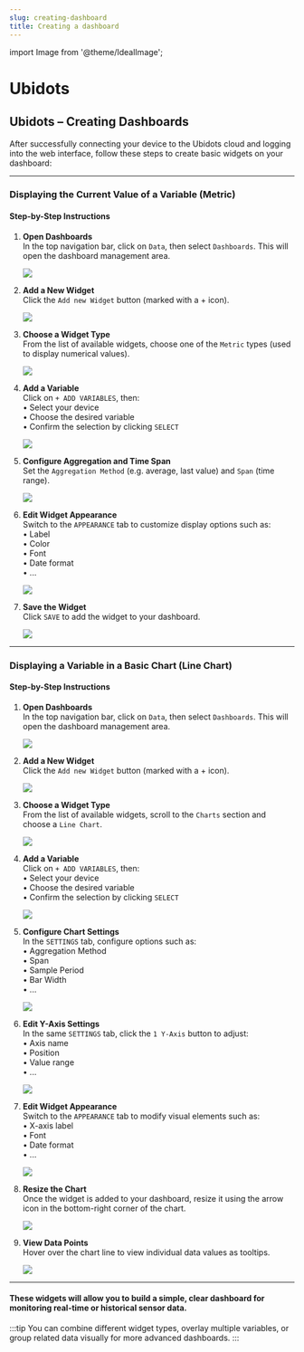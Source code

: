 ```yaml
---
slug: creating-dashboard
title: Creating a dashboard
---
```

import Image from '@theme/IdealImage';

# Ubidots

## Ubidots – Creating Dashboards


After successfully connecting your device to the Ubidots cloud and logging into the web interface, follow these steps to create basic widgets on your dashboard:

---

### Displaying the Current Value of a Variable (Metric)

#### Step-by-Step Instructions

1. **Open Dashboards**  
   In the top navigation bar, click on `Data`, then select `Dashboards`. This will open the dashboard management area.

   ![](ubidots-metric-0.png)

2. **Add a New Widget**  
   Click the `Add new Widget` button (marked with a + icon).

   ![](ubidots-metric-1.png)

3. **Choose a Widget Type**  
   From the list of available widgets, choose one of the `Metric` types (used to display numerical values).

   ![](ubidots-metric-2.png)

4. **Add a Variable**  
   Click on `+ ADD VARIABLES`, then:  
   • Select your device  
   • Choose the desired variable  
   • Confirm the selection by clicking `SELECT`

   ![](ubidots-metric-3.png)

5. **Configure Aggregation and Time Span**  
   Set the `Aggregation Method` (e.g. average, last value) and `Span` (time range).

   ![](ubidots-metric-7.png)

6. **Edit Widget Appearance**  
   Switch to the `APPEARANCE` tab to customize display options such as:  
   • Label  
   • Color  
   • Font  
   • Date format  
   • ...  

    ![](ubidots-metric-8.png)

7. **Save the Widget**  
   Click `SAVE` to add the widget to your dashboard.

    ![](ubidots-metric-9.png)

---

### Displaying a Variable in a Basic Chart (Line Chart)

#### Step-by-Step Instructions

1. **Open Dashboards**  
   In the top navigation bar, click on `Data`, then select `Dashboards`. This will open the dashboard management area.

    ![](ubidots-chart-0.png)

2. **Add a New Widget**  
   Click the `Add new Widget` button (marked with a + icon).

    ![](ubidots-chart-1.png)

3. **Choose a Widget Type**  
   From the list of available widgets, scroll to the `Charts` section and choose a `Line Chart`.

    ![](ubidots-chart-2.png)

4. **Add a Variable**  
   Click on `+ ADD VARIABLES`, then:  
   • Select your device  
   • Choose the desired variable  
   • Confirm the selection by clicking `SELECT`

    ![](ubidots-chart-3.png)

5. **Configure Chart Settings**  
   In the `SETTINGS` tab, configure options such as:  
   • Aggregation Method  
   • Span  
   • Sample Period  
   • Bar Width  
   • ...

   ![](ubidots-chart-7.png)

6. **Edit Y-Axis Settings**  
   In the same `SETTINGS` tab, click the `1 Y-Axis` button to adjust:  
   • Axis name  
   • Position  
   • Value range  
   • ...

    ![](ubidots-chart-8.png)

7. **Edit Widget Appearance**  
   Switch to the `APPEARANCE` tab to modify visual elements such as:  
   • X-axis label  
   • Font  
   • Date format  
   • ...

   ![](ubidots-chart-9.png)

8. **Resize the Chart**  
   Once the widget is added to your dashboard, resize it using the arrow icon in the bottom-right corner of the chart.

    ![](ubidots-chart-10.png)

9. **View Data Points**  
   Hover over the chart line to view individual data values as tooltips.

    ![](ubidots-chart-12.png)
---

#### These widgets will allow you to build a simple, clear dashboard for monitoring real-time or historical sensor data.

:::tip
You can combine different widget types, overlay multiple variables, or group related data visually for more advanced dashboards.
:::